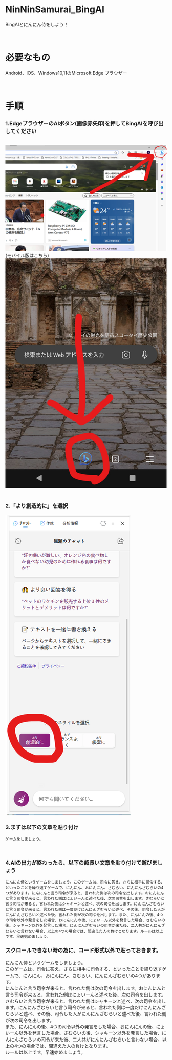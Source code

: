 # NinNinSamurai_BingAI
BingAIとにんにん侍をしよう！  
<br>
<br>
# 必要なもの  
Android、iOS、Windows10,11のMicrosoft Edge ブラウザー  
<br>
<br>
# 手順
### 1.EdgeブラウザーのAIボタン(画像赤矢印)を押してBingAIを呼び出してください  
<br>
<img src="https://github.com/kanikama0601/NinNinSamurai_BingAI/blob/main/bing_prepare1.png">
<br>
(モバイル版はこちら)  
<br>
<img src="https://github.com/kanikama0601/NinNinSamurai_BingAI/blob/main/bingmobile_prepare.jpg">
<br>
<br>

### 2.「より創造的に」を選択
<img src = "https://github.com/kanikama0601/NinNinSamurai_BingAI/blob/main/bing_prepare2.png">
<br>

### 3.まずは以下の文章を貼り付け  
```
ゲームをしましょう。
```
<br>

### 4.AIの出力が終わったら、以下の超長い文章を貼り付けて遊びましょう
```
にんにん侍というゲームをしましょう。このゲームは、司令に答え、さらに相手に司令する、といったことを繰り返すゲームで、にんにん、おにんにん、さむらい、にんにんざむらいの4つがあります。にんにんと言う司令が来ると、言われた側は次の司令を出します。おにんにんと言う司令が来ると、言われた側はにょいーんと述べた後、次の司令を出します。さむらいと言う司令が来ると、言われた側はシャキーンと述べ、次の司令を出します。にんにんざむらいと言う司令が来ると、言われた側は一度だけにんにんざむらいと述べ、その後、司令した人がにんにんざむらいと述べた後、言われた側が次の司令を出します。また、にんにんの後、4つの司令以外の発言をした場合、おにんにんの後、にょいーん以外を発言した場合、さむらいの後、シャキーン以外を発言した場合、にんにんざむらいの司令が来た後、二人共がにんにんざむらいと言わない場合、以上の4つの場合では、間違えた人の負けとなります。ルールは以上です。早速始めましょう。
```

### スクロールできない時の為に、コード形式以外で貼っておきます。
にんにん侍というゲームをしましょう。  
このゲームは、司令に答え、さらに相手に司令する、といったことを繰り返すゲームで、にんにん、おにんにん、さむらい、にんにんざむらいの4つがあります。  
にんにんと言う司令が来ると、言われた側は次の司令を出します。おにんにんと言う司令が来ると、言われた側はにょいーんと述べた後、次の司令を出します。  
さむらいと言う司令が来ると、言われた側はシャキーンと述べ、次の司令を出します。にんにんざむらいと言う司令が来ると、言われた側は一度だけにんにんざむらいと述べ、その後、司令した人がにんにんざむらいと述べた後、言われた側が次の司令を出します。  
また、にんにんの後、4つの司令以外の発言をした場合、おにんにんの後、にょいーん以外を発言した場合、さむらいの後、シャキーン以外を発言した場合、にんにんざむらいの司令が来た後、二人共がにんにんざむらいと言わない場合、以上の4つの場合では、間違えた人の負けとなります。  
ルールは以上です。早速始めましょう。
